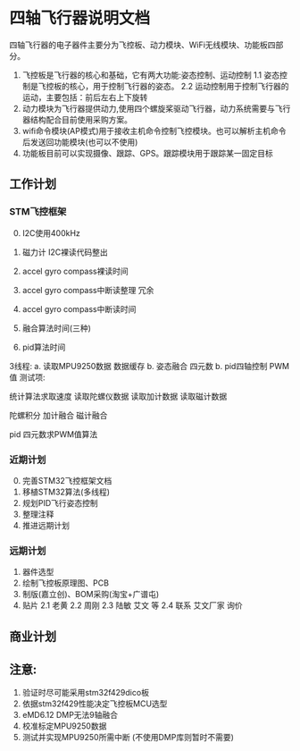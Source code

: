 # 四轴飞行器说明文档
四轴飞行器的电子器件主要分为飞控板、动力模块、WiFi无线模块、功能板四部分。
1. 飞控板是飞行器的核心和基础，它有两大功能:姿态控制、运动控制
   1.1 姿态控制是飞控板的核心，用于控制飞行器的姿态。
   2.2 运动控制用于控制飞行器的运动，主要包括：前后左右上下旋转
2. 动力模块为飞行器提供动力,使用四个螺旋桨驱动飞行器，动力系统需要与飞行器结构配合目前使用采购方案。 
3. wifi命令模块\(AP模式\)用于接收主机命令控制飞控模块。也可以解析主机命令后发送回功能模块\(也可以不使用\)
4. 功能板目前可以实现摄像、跟踪、GPS。跟踪模块用于跟踪某一固定目标

## 工作计划
### STM飞控框架
0. I2C使用400kHz
1. 磁力计 I2C裸读代码整出
2. accel gyro compass裸读时间
3. accel gyro compass中断读整理 冗余
4. accel gyro compass中断读时间

5. 融合算法时间(三种)
6. pid算法时间

3线程:
a. 读取MPU9250数据      数据缓存
b. 姿态融合             四元数
b. pid四轴控制          PWM值
测试项:

统计算法求取速度
读取陀螺仪数据
读取加计数据
读取磁计数据

陀螺积分
加计融合
磁计融合

pid 四元数求PWM值算法

### 近期计划
0. 完善STM32飞控框架文档
1. 移植STM32算法(多线程)
2. 规划PID飞行姿态控制
3. 整理注释
4. 推进远期计划

### 远期计划
1. 器件选型
2. 绘制飞控板原理图、PCB
3. 制版\(嘉立创\)、BOM采购\(淘宝\+广谱屯\)
4. 贴片
   2.1 老黄
   2.2 周刚
   2.3 陆敏 艾文 等
   2.4 联系 艾文厂家 询价

## 商业计划

## 注意:
1. 验证时尽可能采用stm32f429dico板
2. 依据stm32f429性能决定飞控板MCU选型
3. eMD6.12 DMP无法9轴融合
4. 校准标定MPU9250数据
5. 测试并实现MPU9250所需中断 (不使用DMP库则暂时不需要)

